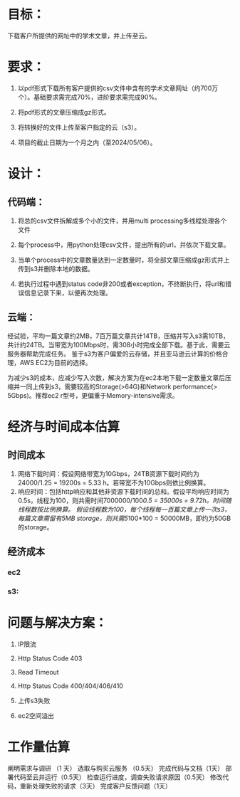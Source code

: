 # 目标：

下载客户所提供的网址中的学术文章，并上传至云。

# 要求：

1. 以pdf形式下载所有客户提供的csv文件中含有的学术文章网址（约700万个）。基础要求需完成70%，进阶要求需完成90%。

2. 将pdf形式的文章压缩成gz形式。

3. 将转换好的文件上传至客户指定的云（s3）。

4. 项目的截止日期为一个月之内（至2024/05/06）。

# 设计：

## 代码端：

1. 将总的csv文件拆解成多个小的文件，并用multi processing多线程处理各个文件

2. 每个process中，用python处理csv文件，提出所有的url，并依次下载文章。

3. 当单个process中的文章数量达到一定数量时，将全部文章压缩成gz形式并上传到s3并删除本地的数据。

4. 若执行过程中遇到status code非200或者exception，不终断执行，将url和错误信息记录下来，以便再次处理。


## 云端：

经试验，平均一篇文章约2MB，7百万篇文章共计14TB，压缩并写入s3需10TB， 共计约24TB。当带宽为100Mbps时，需308小时完成全部下载。基于此，需要云服务器帮助完成任务。
鉴于s3为客户偏爱的云存储，并且亚马逊云计算的价格合理，AWS EC2为目前的选择。

为减少s3的成本，应减少写入次数，解决方案为在ec2本地下载一定数量文章后压缩并一同上传到s3，需要较高的Storage(>64G)和Network performance(> 5Gbps)。推荐ec2 r型号，更偏重于Memory-intensive需求。

# 经济与时间成本估算

## 时间成本
1. 网络下载时间：假设网络带宽为10Gbps，24TB资源下载时间约为24000/1.25 = 19200s = 5.33 h。若带宽不为10Gbps则依比例换算。
2. 响应时间：包括http响应和其他非资源下载时间的总和。假设平均响应时间为0.5s，线程为100，则共需时间7000000/100*0.5 = 35000s = 9.72h。时间随线程数按比例换算。
假设线程数为100，每个线程每一百篇文章上传一次s3，每篇文章需留有5MB storage，则共需5*100*100 = 50000MB，即约为50GB的storage。

## 经济成本
### ec2
### s3:

# 问题与解决方案：

1. IP限流

2. Http Status Code 403

3. Read Timeout

4. Http Status Code 400/404/406/410

5. 上传s3失败

6. ec2空间溢出

# 工作量估算
阐明需求与调研 （1 天）
选取与购买云服务 （0.5天）
完成代码与文档（1天）
部署代码至云并运行（0.5天）
检查运行进度，调查失败请求原因（0.5天）
修改代码，重新处理失败的请求（3天）
完成客户反馈问题（1天）